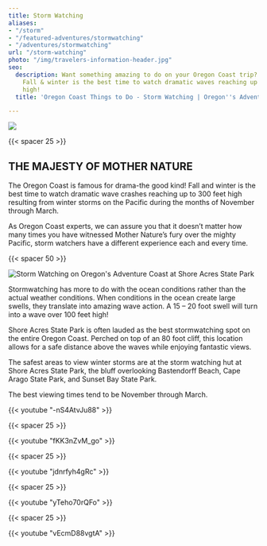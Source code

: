 ```yaml
---
title: Storm Watching
aliases:
- "/storm"
- "/featured-adventures/stormwatching"
- "/adventures/stormwatching"
url: "/storm-watching"
photo: "/img/travelers-information-header.jpg"
seo:
  description: Want something amazing to do on your Oregon Coast trip? Try storm watching!
    Fall & winter is the best time to watch dramatic waves reaching up to 120 feet
    high!
  title: 'Oregon Coast Things to Do - Storm Watching | Oregon''s Adventure Coast '

---
```

![](/img/storm-watching-logo-695-x-322.jpg)

{{< spacer 25 >}}

## THE MAJESTY OF MOTHER NATURE

The Oregon Coast is famous for drama-the good kind!  Fall and winter is the best time to watch dramatic wave crashes reaching up to 300 feet high resulting from winter storms on the Pacific during the months of November through March.

As Oregon Coast experts, we can assure you that it doesn’t matter how many times you have witnessed Mother Nature’s fury over the mighty Pacific, storm watchers have a different experience each and every time.

{{< spacer 50 >}}

![Storm Watching on Oregon's Adventure Coast at Shore Acres State Park](/img/storm-watch-collage-695x322.jpg)

Stormwatching has more to do with the ocean conditions rather than the actual weather conditions.  When conditions in the ocean create large swells, they translate into amazing wave action. A 15 – 20 foot swell will turn into a wave over 100 feet high!

Shore Acres State Park is often lauded as the best stormwatching spot on the entire Oregon Coast. Perched on top of an 80 foot cliff, this location allows for a safe distance above the waves while enjoying fantastic views.

The safest areas to view winter storms are at the storm watching hut at Shore Acres State Park, the bluff overlooking Bastendorff Beach, Cape Arago State Park, and Sunset Bay State Park.

The best viewing times tend to be November through March.

{{< youtube "-nS4AtvJu88" >}}

{{< spacer 25 >}}

{{< youtube "fKK3nZvM_go" >}}

{{< spacer 25 >}}

{{< youtube "jdnrfyh4gRc" >}}

{{< spacer 25 >}}

{{< youtube "yTeho70rQFo" >}}

{{< spacer 25 >}}

{{< youtube "vEcmD88vgtA" >}}